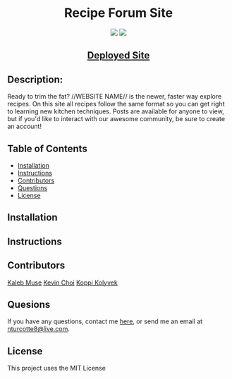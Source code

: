 <h1 align="center"><strong>Recipe Forum Site</strong></h1>

<p align="center">
  <img src="https://img.shields.io/github/repo-size/TheHebi/recipe-forum-site">
  <img src="https://img.shields.io/badge/License-MIT-yellow.svg">
</p>

<h2 align="center">
  <a href="">Deployed Site</a>
</h2>

## Description:

Ready to trim the fat? //WEBSITE NAME// is the newer, faster way explore recipes. On this site all recipes follow the same format so you can get right to learning new kitchen techniques. Posts are available for anyone to view, but if you'd like to interact with our awesome community, be sure to create an account!

## Table of Contents

- [Installation](#installation)
- [Instructions](#instructions)
- [Contributors](#contributors)
- [Questions](#questions)
- [License](#license)

## Installation

## Instructions

## Contributors

<a href="https://github.com/kcmuse">Kaleb Muse</a>
<a href="https://github.com/rhwlffk1028">Kevin Choi</a>
<a href="https://github.com/kkolyvek">Koppi Kolyvek</a>

## Quesions

If you have any questions, contact me <a href="https://github.com/TheHebi" target="_blank">here</a>, or send me an email at nturcotte8@live.com.

## License

This project uses the MIT License
